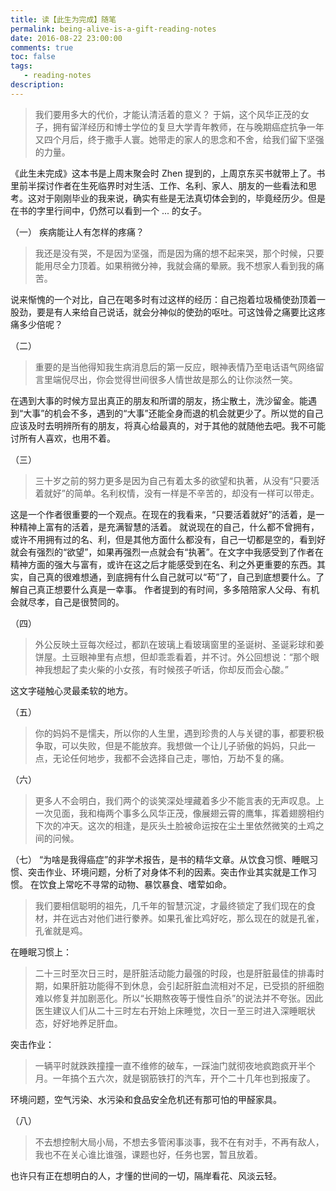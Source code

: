 ```yaml
---
title: 读【此生为完成】随笔
permalink: being-alive-is-a-gift-reading-notes
date: 2016-08-22 23:00:00
comments: true
toc: false
tags:
   - reading-notes
description:
---
```


> 我们要用多大的代价，才能认清活着的意义？
> 于娟，这个风华正茂的女子，拥有留洋经历和博士学位的复旦大学青年教师，在与晚期癌症抗争一年又四个月后，终于撒手人寰。她带走的家人的思念和不舍，给我们留下坚强的力量。

<!-- more -->

《此生未完成》这本书是上周末聚会时 Zhen 提到的，上周京东买书就带上了。书里前半探讨作者在生死临界时对生活、工作、名利、家人、朋友的一些看法和思考。这对于刚刚毕业的我来说，确实有些是无法真切体会到的，毕竟经历少。但是在书的字里行间中，仍然可以看到一个 ... 的女子。

（一）
疾病能让人有怎样的疼痛？
> 我还是没有哭，不是因为坚强，而是因为痛的想不起来哭，那个时候，只要能用尽全力顶着。如果稍微分神，我就会痛的晕厥。我不想家人看到我的痛苦。

说来惭愧的一个对比，自己在喝多时有过这样的经历：自己抱着垃圾桶使劲顶着一股劲，要是有人来给自己说话，就会分神似的使劲的呕吐。可这蚀骨之痛要比这疼痛多少倍呢？

（二）
> 重要的是当他得知我生病消息后的第一反应，眼神表情乃至电话语气网络留言里端倪尽出，你会觉得世间很多人情世故是那么的让你淡然一笑。

在遇到大事的时候方显出真正的朋友和所谓的朋友，扬尘散土，洗沙留金。能遇到“大事”的机会不多，遇到的“大事”还能全身而退的机会就更少了。所以觉的自己应该及时去明辨所有的朋友，将真心给最真的，对于其他的就随他去吧。我不可能讨所有人喜欢，也用不着。

（三）
> 三十岁之前的努力更多是因为自己有着太多的欲望和执著，从没有“只要活着就好”的简单。名利权情，没有一样是不辛苦的，却没有一样可以带走。

这是一个作者很重要的一个观点。在现在的我看来，“只要活着就好”的活着，是一种精神上富有的活着，是充满智慧的活着。
就说现在的自己，什么都不曾拥有，或许不用拥有过的名、利，但是其他方面什么都没有，自己一切都是空的，看到好就会有强烈的“欲望”，如果再强烈一点就会有“执著”。在文字中我感受到了作者在精神方面的强大与富有，或许在这之后才能感受到在名、利之外更重要的东西。其实，自己真的很难想通，到底拥有什么自己就可以“苟”了，自己到底想要什么。了解自己真正想要什么真是一幸事。
作者提到的有时间，多多陪陪家人父母、有机会就尽孝，自己是很赞同的。

（四）
> 外公反映土豆每次经过，都趴在玻璃上看玻璃窗里的圣诞树、圣诞彩球和姜饼屋。土豆眼神里有点想，但却乖乖看着，并不讨。外公回想说：“那个眼神我想起了卖火柴的小女孩，有时候孩子听话，你却反而会心酸。”

这文字碰触心灵最柔软的地方。

（五）
> 你的妈妈不是懦夫，所以你的人生里，遇到珍贵的人与关键的事，都要积极争取，可以失败，但是不能放弃。我想做一个让儿子骄傲的妈妈，只此一点，无论任何地步，我都不会选择自己走，哪怕，万劫不复的痛。

（六）
> 更多人不会明白，我们两个的谈笑深处埋藏着多少不能言表的无声叹息。上一次见面，我和梅两个事多么风华正茂，像展翅云霄的鹰隼，挥着翅膀相约下次的冲天。这次的相逢，是灰头土脸被命运按在尘土里依然微笑的土鸡之间的问候。

（七）
“为啥是我得癌症”的非学术报告，是书的精华文章。从饮食习惯、睡眠习惯、突击作业、环境问题，分析了对身体不利的因素。突击作业其实就是工作习惯。
在饮食上常吃不寻常的动物、暴饮暴食、嗜荤如命。
> 我们要相信聪明的祖先，几千年的智慧沉淀，才最终锁定了我们现在的食材，并在远古对他们进行豢养。如果孔雀比鸡好吃，那么现在的就是孔雀，孔雀就是鸡。

在睡眠习惯上：
> 二十三时至次日三时，是肝脏活动能力最强的时段，也是肝脏最佳的排毒时期，如果肝脏功能得不到休息，会引起肝脏血流相对不足，已受损的肝细胞难以修复并加剧恶化。所以“长期熬夜等于慢性自杀”的说法并不夸张。因此医生建议人们从二十三时左右开始上床睡觉，次日一至三时进入深睡眠状态，好好地养足肝血。

突击作业：
> 一辆平时就跌跌撞撞一直不维修的破车，一踩油门就彻夜地疯跑疯开半个月。一年搞个五六次，就是钢筋铁打的汽车，开个二十几年也到报废了。

环境问题，空气污染、水污染和食品安全危机还有那可怕的甲醛家具。

（八）
> 不去想控制大局小局，不想去多管闲事淡事，我不在有对手，不再有敌人，我也不在关心谁比谁强，课题也好，任务也罢，暂且放着。

也许只有正在想明白的人，才懂的世间的一切，隔岸看花、风淡云轻。
